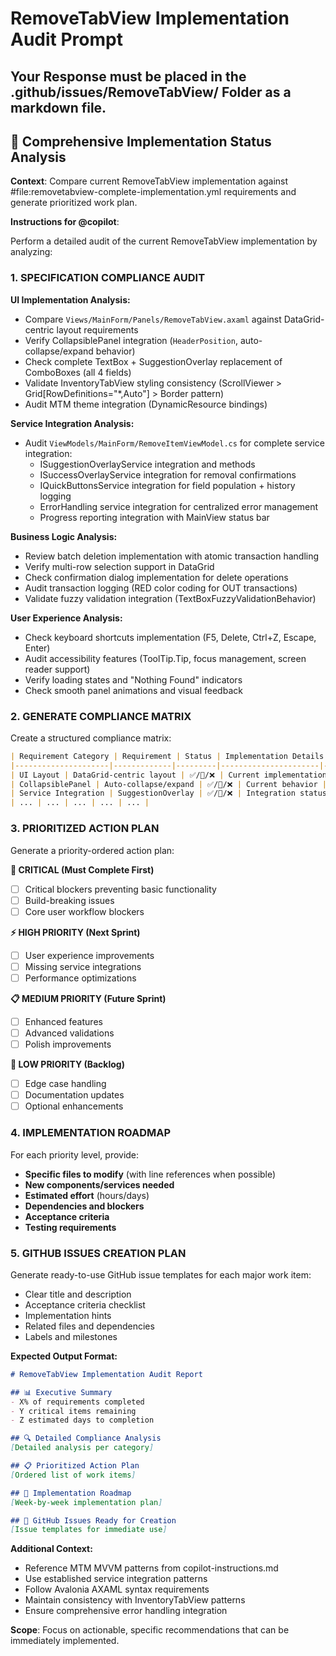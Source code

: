 # RemoveTabView Implementation Audit Prompt

## Your Response must be placed in the .github/issues/RemoveTabView/ Folder as a markdown file.

## 🎯 Comprehensive Implementation Status Analysis

**Context**: Compare current RemoveTabView implementation against #file:removetabview-complete-implementation.yml requirements and generate prioritized work plan.

**Instructions for @copilot**:

Perform a detailed audit of the current RemoveTabView implementation by analyzing:

### **1. SPECIFICATION COMPLIANCE AUDIT**

**UI Implementation Analysis:**
- Compare `Views/MainForm/Panels/RemoveTabView.axaml` against DataGrid-centric layout requirements
- Verify CollapsiblePanel integration (`HeaderPosition`, auto-collapse/expand behavior)
- Check complete TextBox + SuggestionOverlay replacement of ComboBoxes (all 4 fields)
- Validate InventoryTabView styling consistency (ScrollViewer > Grid[RowDefinitions="*,Auto"] > Border pattern)
- Audit MTM theme integration (DynamicResource bindings)

**Service Integration Analysis:**
- Audit `ViewModels/MainForm/RemoveItemViewModel.cs` for complete service integration:
  - ISuggestionOverlayService integration and methods
  - ISuccessOverlayService integration for removal confirmations  
  - IQuickButtonsService integration for field population + history logging
  - ErrorHandling service integration for centralized error management
  - Progress reporting integration with MainView status bar

**Business Logic Analysis:**
- Review batch deletion implementation with atomic transaction handling
- Verify multi-row selection support in DataGrid
- Check confirmation dialog implementation for delete operations
- Audit transaction logging (RED color coding for OUT transactions)
- Validate fuzzy validation integration (TextBoxFuzzyValidationBehavior)

**User Experience Analysis:**
- Check keyboard shortcuts implementation (F5, Delete, Ctrl+Z, Escape, Enter)
- Audit accessibility features (ToolTip.Tip, focus management, screen reader support)
- Verify loading states and "Nothing Found" indicators
- Check smooth panel animations and visual feedback

### **2. GENERATE COMPLIANCE MATRIX**

Create a structured compliance matrix:

```markdown
| Requirement Category | Requirement | Status | Implementation Details | Missing/Issues |
|---------------------|-------------|---------|----------------------|----------------|
| UI Layout | DataGrid-centric layout | ✅/🔄/❌ | Current implementation | Specific gaps |
| CollapsiblePanel | Auto-collapse/expand | ✅/🔄/❌ | Current behavior | What's missing |
| Service Integration | SuggestionOverlay | ✅/🔄/❌ | Integration status | Missing methods |
| ... | ... | ... | ... | ... |
```

### **3. PRIORITIZED ACTION PLAN**

Generate a priority-ordered action plan:

**🚨 CRITICAL (Must Complete First)**
- [ ] Critical blockers preventing basic functionality
- [ ] Build-breaking issues
- [ ] Core user workflow blockers

**⚡ HIGH PRIORITY (Next Sprint)**  
- [ ] User experience improvements
- [ ] Missing service integrations
- [ ] Performance optimizations

**📋 MEDIUM PRIORITY (Future Sprint)**
- [ ] Enhanced features
- [ ] Advanced validations
- [ ] Polish improvements

**📝 LOW PRIORITY (Backlog)**
- [ ] Edge case handling
- [ ] Documentation updates
- [ ] Optional enhancements

### **4. IMPLEMENTATION ROADMAP**

For each priority level, provide:
- **Specific files to modify** (with line references when possible)
- **New components/services needed**
- **Estimated effort** (hours/days)
- **Dependencies and blockers**
- **Acceptance criteria**
- **Testing requirements**

### **5. GITHUB ISSUES CREATION PLAN**

Generate ready-to-use GitHub issue templates for each major work item:
- Clear title and description
- Acceptance criteria checklist
- Implementation hints
- Related files and dependencies
- Labels and milestones

**Expected Output Format:**

```markdown
# RemoveTabView Implementation Audit Report

## 📊 Executive Summary
- X% of requirements completed
- Y critical items remaining
- Z estimated days to completion

## 🔍 Detailed Compliance Analysis
[Detailed analysis per category]

## 📋 Prioritized Action Plan
[Ordered list of work items]

## 🚀 Implementation Roadmap
[Week-by-week implementation plan]

## 📝 GitHub Issues Ready for Creation
[Issue templates for immediate use]
```

**Additional Context:**
- Reference MTM MVVM patterns from copilot-instructions.md
- Use established service integration patterns
- Follow Avalonia AXAML syntax requirements
- Maintain consistency with InventoryTabView patterns
- Ensure comprehensive error handling integration

**Scope**: Focus on actionable, specific recommendations that can be immediately implemented.
